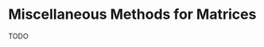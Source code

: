 # Miscellaneous Methods for Matrices

TODO

<!--

#1
adjXmtx3
adjXmtx4

#2
cofXmtx
cofXmtx3
cofXmtx4

#3
cofXmtxSign
cofXmtxSign2
cofXmtxSign2Ret
cofXmtxSign3
cofXmtxSign3Ret
cofXmtxSign4
cofXmtxSign4Ret

#4
fndLgstRowAbsXmtx

#5
getBasisCnvXmtx

#6
getBasisHndXmtx3
getBasisHndXmtx3Ret

#7
getCramerSupportXmtx

#8
idnfXmtx
procXmtx

#9
mnrXmtx2
mnrXmtx2Ret
mnrXmtx3
mnrXmtx3Ret
mnrXmtx4
mnrXmtx4Ret

#10
rmvRowColXmtx3
rmvRowColXmtx4

-->

<!--

NEEDED:
adjXmtx
adjXmtx1
adjXmtx2
cofXmtx1
cofXmtx2
cofXmtxSign1
cofXmtxSign1Ret
mnrXmtx1
mnrXmtx1Ret
rmvRowColXmtx2

-->